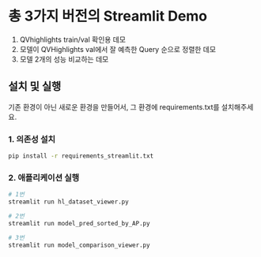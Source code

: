 # 총 3가지 버전의 Streamlit Demo
1. QVhighlights train/val 확인용 데모
2. 모델이 QVHighlights val에서 잘 예측한 Query 순으로 정렬한 데모
3. 모델 2개의 성능 비교하는 데모

## 설치 및 실행
기존 환경이 아닌 새로운 환경을 만들어서, 그 환경에 requirements.txt를 설치해주세요.

### 1. 의존성 설치
```bash
pip install -r requirements_streamlit.txt
```

### 2. 애플리케이션 실행
```bash
# 1번
streamlit run hl_dataset_viewer.py

# 2번
streamlit run model_pred_sorted_by_AP.py

# 3번
streamlit run model_comparison_viewer.py
```